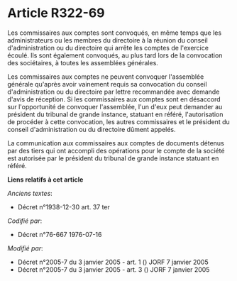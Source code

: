 # Article R322-69

Les commissaires aux comptes sont convoqués, en même temps que les administrateurs ou les membres du directoire à la réunion
du conseil d'administration ou du directoire qui arrête les comptes de l'exercice écoulé. Ils sont également convoqués, au
plus tard lors de la convocation des sociétaires, à toutes les assemblées générales.

Les commissaires aux comptes ne peuvent convoquer l'assemblée générale qu'après avoir vainement requis sa convocation du
conseil d'administration ou du directoire par lettre recommandée avec demande d'avis de réception. Si les commissaires aux
comptes sont en désaccord sur l'opportunité de convoquer l'assemblée, l'un d'eux peut demander au président du tribunal de
grande instance, statuant en référé, l'autorisation de procéder à cette convocation, les autres commissaires et le président
du conseil d'administration ou du directoire dûment appelés.

La communication aux commissaires aux comptes de documents détenus par des tiers qui ont accompli des opérations pour le
compte de la société est autorisée par le président du tribunal de grande instance statuant en référé.

**Liens relatifs à cet article**

_Anciens textes_:

  - Décret n°1938-12-30 art. 37 ter

_Codifié par_:

  - Décret n°76-667 1976-07-16

_Modifié par_:

  - Décret n°2005-7 du 3 janvier 2005 - art. 1 () JORF 7 janvier 2005
  - Décret n°2005-7 du 3 janvier 2005 - art. 3 () JORF 7 janvier 2005
